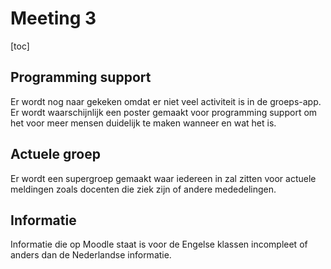 # Meeting 3

[toc]

## Programming support

Er wordt nog naar gekeken omdat er niet veel activiteit is in de groeps-app. Er wordt waarschijnlijk een poster gemaakt voor programming support om het voor meer mensen duidelijk te maken wanneer en wat het is.

## Actuele groep

Er wordt een supergroep gemaakt waar iedereen in zal zitten voor actuele meldingen zoals docenten die ziek zijn of andere mededelingen.

## Informatie

Informatie die op Moodle staat is voor de Engelse klassen incompleet of anders dan de Nederlandse informatie.